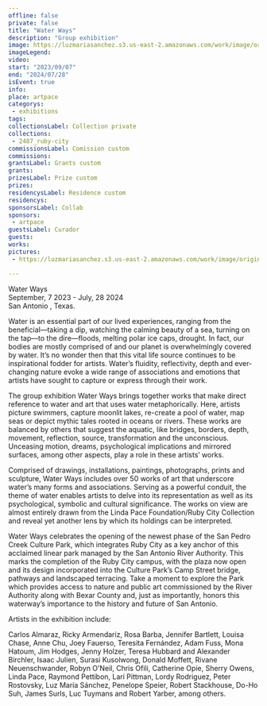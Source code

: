 ```yaml
---
offline: false
private: false
title: "Water Ways" 
description: "Group exhibition"
image: https://luzmariasanchez.s3.us-east-2.amazonaws.com/work/image/original/vlcsnap-2023-09-10-07h22m11s465.png
imageLegend: 
video: 
start: "2023/09/07"
end: "2024/07/28"
isEvent: true
info: 
place: artpace  
categorys:
 - exhibitions
tags:
collectionsLabel: Collection private
collections:
 - 2487_ruby-city
commissionsLabel: Comission custom
commissions:
grantsLabel: Grants custom
grants:
prizesLabel: Prize custom
prizes:
residencysLabel: Residence custom
residencys:
sponsorsLabel: Collab
sponsors:
 - artpace
guestsLabel: Curador
guests:
works:
pictures:
 - https://luzmariasanchez.s3.us-east-2.amazonaws.com/work/image/original/vlcsnap-2023-09-10-07h22m11s465.png

---
```


Water Ways \
September, 7 2023 - July, 28 2024 \
San Antonio , Texas.

Water is an essential part of our lived experiences, ranging from the beneficial—taking a dip, watching the calming beauty of a sea, turning on the tap—to the dire—floods, melting polar ice caps, drought. In fact, our bodies are mostly comprised of and our planet is overwhelmingly covered by water. It’s no wonder then that this vital life source continues to be inspirational fodder for artists. Water’s fluidity, reflectivity, depth and ever-changing nature evoke a wide range of associations and emotions that artists have sought to capture or express through their work.

The group exhibition Water Ways brings together works that make direct reference to water and art that uses water metaphorically. Here, artists picture swimmers, capture moonlit lakes, re-create a pool of water, map seas or depict mythic tales rooted in oceans or rivers. These works are balanced by others that suggest the aquatic, like bridges, borders, depth, movement, reflection, source, transformation and the unconscious. Unceasing motion, dreams, psychological implications and mirrored surfaces, among other aspects, play a role in these artists’ works.

Comprised of drawings, installations, paintings, photographs, prints and sculpture, Water Ways includes over 50 works of art that underscore water’s many forms and associations. Serving as a powerful conduit, the theme of water enables artists to delve into its representation as well as its psychological, symbolic and cultural significance. The works on view are almost entirely drawn from the Linda Pace Foundation/Ruby City Collection and reveal yet another lens by which its holdings can be interpreted.

Water Ways celebrates the opening of the newest phase of the San Pedro Creek Culture Park, which integrates Ruby City as a key anchor of this acclaimed linear park managed by the San Antonio River Authority. This marks the completion of the Ruby City campus, with the plaza now open and its design incorporated into the Culture Park’s Camp Street bridge, pathways and landscaped terracing. Take a moment to explore the Park which provides access to nature and public art commissioned by the River Authority along with Bexar County and, just as importantly, honors this waterway’s importance to the history and future of San Antonio.

Artists in the exhibition include:

Carlos Almaraz, Ricky Armendariz, Rosa Barba, Jennifer Bartlett, Louisa Chase, Anne Chu, Joey Fauerso, Teresita Fernández, Adam Fuss, Mona Hatoum, Jim Hodges, Jenny Holzer, Teresa Hubbard and Alexander Birchler, Isaac Julien, Surasi Kusolwong, Donald Moffett, Rivane Neuenschwander, Robyn O’Neil, Chris Ofili, Catherine Opie, Sherry Owens, Linda Pace, Raymond Pettibon, Lari Pittman, Lordy Rodriguez, Peter Rostovsky, Luz María Sánchez, Penelope Speier, Robert Stackhouse, Do-Ho Suh, James Surls, Luc Tuymans and Robert Yarber, among others.

